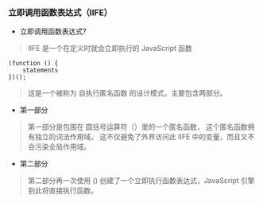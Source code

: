 ### 立即调用函数表达式（IIFE）

* 立即调用函数表达式?
> IIFE 是一个在定义时就会立即执行的 JavaScript 函数
```
(function () {
    statements
})();
```
> 这是一个被称为 自执行匿名函数 的设计模式，主要包含两部分。

* 第一部分
> 第一部分是包围在 圆括号运算符（）里的一个匿名函数， 这个匿名函数拥有独立的词法作用域。
> 这不仅避免了外界访问此 IIFE 中的变量，而且又不会污染全局作用域。

* 第二部分
> 第二部分再一次使用 () 创建了一个立即执行函数表达式，JavaScript 引擎到此将直接执行函数。
